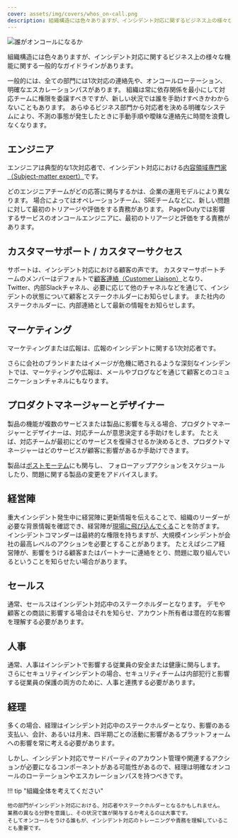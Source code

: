 ```yaml
---
cover: assets/img/covers/whos_on-call.png
description: 組織構造には色々ありますが、インシデント対応に関するビジネス上の様々な機能に関する一般的なガイドラインがあります。
---
```

![誰がオンコールになるか](../assets/img/headers/who_oncall.png)

組織構造には色々ありますが、インシデント対応に関するビジネス上の様々な機能に関する一般的なガイドラインがあります。

一般的には、全ての部門には1次対応の連絡先や、オンコールローテーション、明確なエスカレーションパスがあります。
組織は常に依存関係を最小にして対応チームに権限を委譲すべきですが、新しい状況では誰を手助けすべきかわからないこともあります。
あらゆるビジネス部門から対応者を決める明確なシステムにより、不測の事態が発生したときに手動手順や曖昧な連絡先に時間を浪費しなくなります。

## エンジニア

エンジニアは典型的な1次対応者で、インシデント対応における[内容領域専門家（Subject-matter expert）](../before/different_roles)です。

どのエンジニアチームがどの応答に関与するかは、企業の運用モデルにより異なります。
場合によってはオペレーションチーム、SREチームなどに、新しい問題に対して最初のトリアージや評価をする責務があります。
PagerDutyでは影響するサービスのオンコールエンジニアに、最初のトリアージと評価をする責務があります。

## カスタマーサポート / カスタマーサクセス

サポートは、インシデント対応における顧客の声です。
カスタマーサポートチームのメンバーはデフォルトで[顧客連絡（Customer Liaison）](../training/customer_liaison)となり、Twitter、内部Slackチャネル、必要に応じて他のチャネルなどを通じて、インシデントの状態について顧客とステークホルダーにお知らせします。
また社内のステークホルダーに、内部連絡として最新の情報をお知らせします。

## マーケティング

マーケティングまたは広報は、広報のインシデントに関する1次対応者です。

さらに会社のブランドまたはイメージが危機に晒されるような深刻なインシデントでは、マーケティングや広報は、メールやブログなどを通じて顧客とのコミュニケーションチャネルにもなります。

## プロダクトマネージャーとデザイナー

製品の機能が複数のサービスまたは製品に影響を与える場合、プロダクトマネージャーとデザイナーは、対応チームが意思決定する手助けをします。
たとえば、対応チームが最初にどのサービスを復帰させるか決めるとき、プロダクトマネージャーはどのサービスが顧客に影響があるか手助けできます。

製品は[ポストモーテム](../after/post_mortem_process)にも関与し、
フォローアップアクションをスケジュールしたり、問題に関する製品の変更をアドバイスします。

## 経営陣

重大インシデント発生中に経営陣に更新情報を伝えることで、組織のリーダーが必要な背景情報を確認でき、経営陣が[現場に飛び込んでくる](../training/glossary/#executive-swoop)ことを防ぎます。
インシデントコマンダーは最終的な権限を持ちますが、大規模インシデントが会社の最高レベルのアクションを必要とすることがあります。
たとえばシニア経営陣が、影響をうける顧客またはパートナーに連絡をとり、問題に取り組んでいるということを知らせたい場合があります。

## セールス

通常、セールスはインシデント対応中のステークホルダーとなります。
デモや顧客との商談に影響する場合はそれを知らせ、アカウント所有者は潜在的な影響を理解する必要があります。

## 人事

通常、人事はインシデントで影響する従業員の安全または健康に関与します。
さらにセキュリティインシデントの場合、セキュリティチームは内部犯行と影響する従業員の保護の両方のために、人事と連携する必要があります。

## 経理

多くの場合、経理はインシデント対応中のステークホルダーとなり、影響のある支払い、会計、あるいは月末、四半期ごとの活動に影響があるプラットフォームへの影響を常に考える必要があります。

しかし、インシデント対応でサードパーティのアカウント管理や関連するアクションが必要になるコンポーネントがある可能性があるので、経理は明確なオンコールのローテーションやエスカレーションパスを持つべきです。

!!! tip "組織全体を考えてください"

    他の部門がインシデント対応における、対応者やステークホルダーとなるかもしれません。
    業務の異なる分野を意識し、その状況で誰が関与するか考えるのは大事です。
    そしてオンコールをうける誰もが、インシデント対応のトレーニングや責務を理解していることも重要です。
